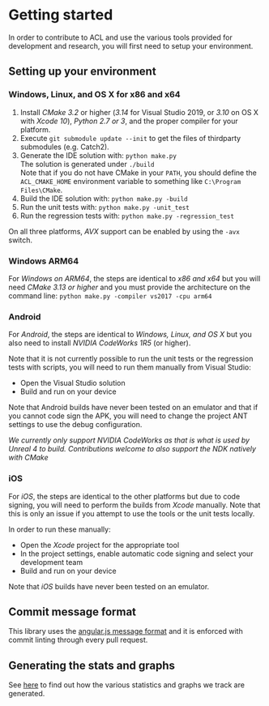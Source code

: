 # Getting started

In order to contribute to ACL and use the various tools provided for development and research, you will first need to setup your environment.

## Setting up your environment

### Windows, Linux, and OS X for x86 and x64

1. Install *CMake 3.2* or higher (*3.14* for Visual Studio 2019, or *3.10* on OS X with *Xcode 10*), *Python 2.7 or 3*, and the proper compiler for your platform.
2. Execute `git submodule update --init` to get the files of thirdparty submodules (e.g. Catch2).
3. Generate the IDE solution with: `python make.py`  
   The solution is generated under `./build`  
   Note that if you do not have CMake in your `PATH`, you should define the `ACL_CMAKE_HOME` environment variable to something like `C:\Program Files\CMake`.
4. Build the IDE solution with: `python make.py -build`
5. Run the unit tests with: `python make.py -unit_test`
6. Run the regression tests with: `python make.py -regression_test`

On all three platforms, *AVX* support can be enabled by using the `-avx` switch.

### Windows ARM64

For *Windows on ARM64*, the steps are identical to *x86 and x64* but you will need *CMake 3.13 or higher* and you must provide the architecture on the command line: `python make.py -compiler vs2017 -cpu arm64`

### Android

For *Android*, the steps are identical to *Windows, Linux, and OS X* but you also need to install *NVIDIA CodeWorks 1R5* (or higher).

Note that it is not currently possible to run the unit tests or the regression tests with scripts, you will need to run them manually from Visual Studio:

*  Open the Visual Studio solution
*  Build and run on your device

Note that Android builds have never been tested on an emulator and that if you cannot code sign the APK, you will need to change the project ANT settings to use the debug configuration.

*We currently only support NVIDIA CodeWorks as that is what is used by Unreal 4 to build. Contributions welcome to also support the NDK natively with CMake*

### iOS

For *iOS*, the steps are identical to the other platforms but due to code signing, you will need to perform the builds from *Xcode* manually. Note that this is only an issue if you attempt to use the tools or the unit tests locally.

In order to run these manually:

*  Open the *Xcode* project for the appropriate tool
*  In the project settings, enable automatic code signing and select your development team
*  Build and run on your device

Note that *iOS* builds have never been tested on an emulator.

## Commit message format

This library uses the [angular.js message format](https://github.com/angular/angular.js/blob/master/DEVELOPERS.md#commits) and it is enforced with commit linting through every pull request.

## Generating the stats and graphs

See [here](graph_generation.md) to find out how the various statistics and graphs we track are generated.

